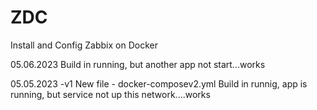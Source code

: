 # ZDC
Install and Config Zabbix on Docker

05.06.2023
Build in running, but another app not start...works 

05.05.2023 -v1
New file - docker-composev2.yml
Build in runnig, app is running, but service not up this network....works
